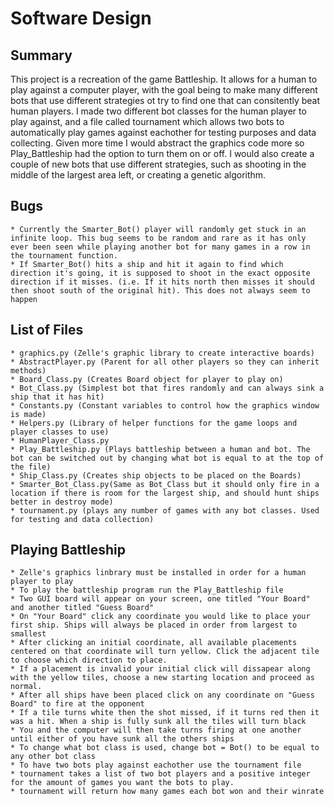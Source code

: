 # **Software Design**


## Summary 
This project is a recreation of the game Battleship. It allows for a human to play against a computer player, with the goal being to make many different bots that use different strategies ot try to find one that can consitently beat human players. I made two different bot classes for the human player to play against, and a file called tournament which allows two bots to automatically play games against eachother for testing purposes and data collecting. Given more time I would abstract the graphics code more so Play_Battleship had the option to turn them on or off. I would also create a couple of new bots that use different strategies, such as shooting in the middle of the largest area left, or creating a genetic algorithm.

## Bugs
    * Currently the Smarter_Bot() player will randomly get stuck in an infinite loop. This bug seems to be random and rare as it has only ever been seen while playing another bot for many games in a row in the tournament function.
    * If Smarter_Bot() hits a ship and hit it again to find which direction it's going, it is supposed to shoot in the exact opposite direction if it misses. (i.e. If it hits north then misses it should then shoot south of the original hit). This does not always seem to happen

## List of Files
    * graphics.py (Zelle's graphic library to create interactive boards)
    * AbstractPlayer.py (Parent for all other players so they can inherit methods)
    * Board_Class.py (Creates Board object for player to play on)
    * Bot_Class.py (Simplest bot that fires randomly and can always sink a ship that it has hit)
    * Constants.py (Constant variables to control how the graphics window is made)
    * Helpers.py (Library of helper functions for the game loops and player classes to use)
    * HumanPlayer_Class.py 
    * Play_Battleship.py (Plays battleship between a human and bot. The bot can be switched out by changing what bot is equal to at the top of the file)
    * Ship_Class.py (Creates ship objects to be placed on the Boards)
    * Smarter_Bot_Class.py(Same as Bot_Class but it should only fire in a location if there is room for the largest ship, and should hunt ships better in destroy mode)
    * tournament.py (plays any number of games with any bot classes. Used for testing and data collection)


## Playing Battleship
    * Zelle's graphics linbrary must be installed in order for a human player to play
    * To play the battleship program run the Play_Battleship file
    * Two GUI board will appear on your screen, one titled "Your Board" and another titled "Guess Board"
    * On "Your Board" click any coordinate you would like to place your first ship. Ships will always be placed in order from largest to smallest
    * After clicking an initial coordinate, all available placements centered on that coordinate will turn yellow. Click the adjacent tile to choose which direction to place.
    * If a placement is invalid your initial click will dissapear along with the yellow tiles, choose a new starting location and proceed as normal.
    * After all ships have been placed click on any coordinate on "Guess Board" to fire at the opponent
    * If a tile turns white then the shot missed, if it turns red then it was a hit. When a ship is fully sunk all the tiles will turn black
    * You and the computer will then take turns firing at one another until either of you have sunk all the others ships
    * To change what bot class is used, change bot = Bot() to be equal to any other bot class
    * To have two bots play against eachother use the tournament file
    * tournament takes a list of two bot players and a positive integer for the amount of games you want the bots to play.
    * tournament will return how many games each bot won and their winrate 





